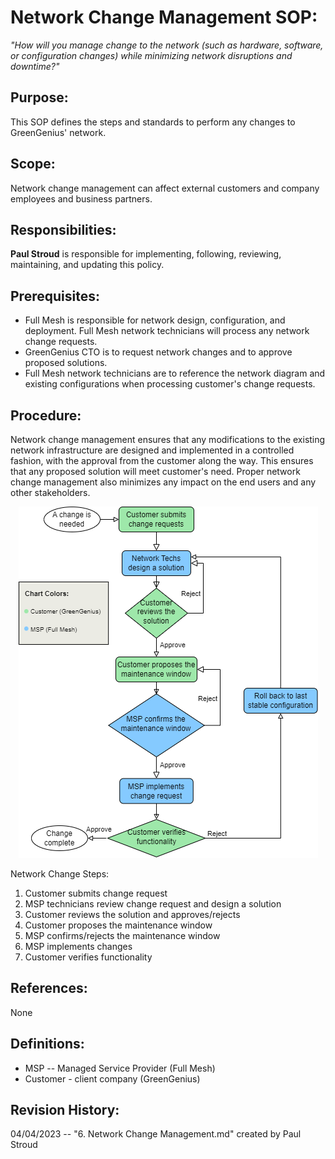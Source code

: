 
# Network Change Management SOP:
_"How will you manage change to the network (such as hardware, software, or configuration changes) while minimizing network disruptions and downtime?"_


## Purpose:

This SOP defines the steps and standards to perform any changes to GreenGenius' network.

## Scope:

Network change management can affect external customers and company employees and business partners.

## Responsibilities:

**Paul Stroud** is responsible for implementing, following, reviewing, maintaining, and updating this policy.


## Prerequisites:

- Full Mesh is responsible for network design, configuration, and deployment. Full Mesh network technicians will process any network change requests.<br>
- GreenGenius CTO is to request network changes and to approve proposed solutions.<br>
- Full Mesh network technicians are to reference the network diagram and existing configurations when processing customer's change requests.<br>

## Procedure:

Network change management ensures that any modifications to the existing network infrastructure are designed and implemented in a controlled fashion, with the approval from the customer along the way. This ensures that any proposed solution will meet customer's need. Proper network change management also minimizes any impact on the end users and any other stakeholders.

<p align="center">
  <img src="301%20project%20SOP%206%20Network%20Chg%20Mgmt.drawio.png">
</p>

Network Change Steps:
1. Customer submits change request
2. MSP technicians review change request and design a solution
3. Customer reviews the solution and approves/rejects
4. Customer proposes the maintenance window
5. MSP confirms/rejects the maintenance window
6. MSP implements changes
7. Customer verifies functionality


## References:
None<br>

## Definitions:

- MSP -- Managed Service Provider (Full Mesh)
- Customer - client company (GreenGenius)

## Revision History:

04/04/2023 -- "6. Network Change Management.md" created by Paul Stroud
